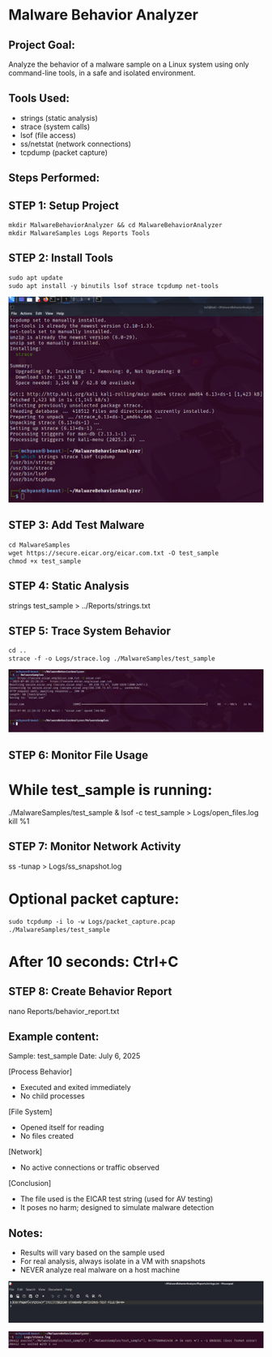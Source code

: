 Malware Behavior Analyzer
=========================
Project Goal:
-------------
Analyze the behavior of a malware sample on a Linux system using only command-line tools, in a safe and isolated environment.

Tools Used:
-----------
- strings (static analysis)
- strace (system calls)
- lsof (file access)
- ss/netstat (network connections)
- tcpdump (packet capture)

Steps Performed:
----------------

 STEP 1: Setup Project
------------------------
```
mkdir MalwareBehaviorAnalyzer && cd MalwareBehaviorAnalyzer
mkdir MalwareSamples Logs Reports Tools
```
 STEP 2: Install Tools
------------------------
```
sudo apt update
sudo apt install -y binutils lsof strace tcpdump net-tools
```
![Malware Analysis Report](https://raw.githubusercontent.com/mchyasn/cyber-Projs-beginner-to-advanced/main/MalwareBehaviorAnalyzer/screenshots/2025-07-05_21-26.png)

 STEP 3: Add Test Malware
---------------------------
```
cd MalwareSamples
wget https://secure.eicar.org/eicar.com.txt -O test_sample
chmod +x test_sample
```
 STEP 4: Static Analysis
--------------------------
strings test_sample > ../Reports/strings.txt

 STEP 5: Trace System Behavior
-------------------------------
```
cd ..
strace -f -o Logs/strace.log ./MalwareSamples/test_sample
```
![Malware Behavior Patterns](https://raw.githubusercontent.com/mchyasn/cyber-Projs-beginner-to-advanced/main/MalwareBehaviorAnalyzer/screenshots/2025-07-05_21-26_1.png)

 STEP 6: Monitor File Usage
----------------------------
# While test_sample is running:
./MalwareSamples/test_sample & 
lsof -c test_sample > Logs/open_files.log
kill %1

 STEP 7: Monitor Network Activity
----------------------------------
ss -tunap > Logs/ss_snapshot.log

# Optional packet capture:
```
sudo tcpdump -i lo -w Logs/packet_capture.pcap
./MalwareSamples/test_sample
```
# After 10 seconds: Ctrl+C

 STEP 8: Create Behavior Report
--------------------------------
nano Reports/behavior_report.txt

Example content:
----------------
Sample: test_sample
Date: July 6, 2025

[Process Behavior]
- Executed and exited immediately
- No child processes

[File System]
- Opened itself for reading
- No files created

[Network]
- No active connections or traffic observed

[Conclusion]
- The file used is the EICAR test string (used for AV testing)
- It poses no harm; designed to simulate malware detection

Notes:
------
- Results will vary based on the sample used
- For real analysis, always isolate in a VM with snapshots
- NEVER analyze real malware on a host machine

![Malware Detection Results](https://raw.githubusercontent.com/mchyasn/cyber-Projs-beginner-to-advanced/main/MalwareBehaviorAnalyzer/screenshots/2025-07-05_21-30.png)

![Malware Analysis Summary](https://raw.githubusercontent.com/mchyasn/cyber-Projs-beginner-to-advanced/main/MalwareBehaviorAnalyzer/screenshots/4.png)
